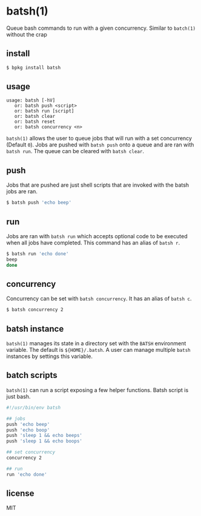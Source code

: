 batsh(1)
=======

Queue bash commands to run with a given concurrency. Similar to
`batch(1)` without the crap

## install

```sh
$ bpkg install batsh
```

## usage

```
usage: batsh [-hV]
   or: batsh push <script>
   or: batsh run [script]
   or: batsh clear
   or: batsh reset
   or: batsh concurrency <n>
```

`batsh(1)` allows the user to queue jobs that will run with a set
concurrency (Default `0`). Jobs are pushed with `batsh push` onto
a queue and are ran with `batsh run`. The queue can be cleared with
`batsh clear`.

## push

Jobs that are pushed are just shell scripts that are invoked with the
batsh jobs are ran.

```sh
$ batsh push 'echo beep'
```

## run

Jobs are ran with `batsh run` which accepts optional code to be executed
when all jobs have completed. This command has an alias of `batsh r`.

```sh
$ batsh run 'echo done'
beep
done
```

## concurrency

Concurrency can be set with `batsh concurrency`. It has an alias of
`batsh c`.

```sh
$ batsh concurrency 2
```

## batsh instance

`batsh(1)` manages its state in a directory set with the `BATSH`
environment variable. The default is `${HOME}/.batsh`. A user can manage
multiple `batsh` instances by settings this variable.

## batch scripts

`batsh(1)` can run a script exposing a few helper functions. Batsh
script is just bash.

```sh
#!/usr/bin/env batsh

## jobs
push 'echo beep'
push 'echo boop'
push 'sleep 1 && echo beeps'
push 'sleep 1 && echo boops'

## set concurrency
concurrency 2

## run
run 'echo done'
```

## license

MIT

